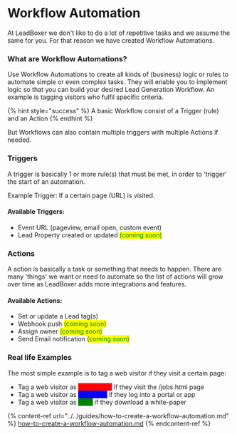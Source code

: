 # Workflow Automation

At LeadBoxer we don't like to do a lot of repetitive tasks and we assume the same for you. For that reason we have created Workflow Automations.

### What are Workflow Automations?

Use Workflow Automations to create all kinds of (business) logic or rules to automate simple or even complex tasks. They will enable you to implement logic so that you can build your desired Lead Generation Workflow. An example is tagging visitors who fulfil specific criteria.

{% hint style="success" %}
A basic Workflow consist of a Trigger (rule) and an Action
{% endhint %}

But Workflows can also contain multiple triggers with multiple Actions if needed.

### Triggers

A trigger is basically 1 or more rule(s) that must be met, in order to 'trigger' the start of an automation.

Example Trigger: If a certain page (URL) is visited.

#### Available Triggers:

* Event URL (pageview, email open, custom event)
* Lead Property created or updated <mark style="color:green;">(coming soon)</mark>

### Actions

A action is basically a task or something that needs to happen. There are many 'things' we want or need to automate so the list of actions will grow over time as LeadBoxer adds more integrations and features.

#### Available Actions:

* Set or update a Lead tag(s)
* Webhook push <mark style="color:green;">(coming soon)</mark>
* Assign owner <mark style="color:green;">(coming soon)</mark>
* Send Email notification <mark style="color:green;">(coming soon)</mark>

### Real life Examples

The most simple example is to tag a web visitor if they visit a certain page:

* Tag a web visitor as <mark style="color:red;background-color:red;">Job-seeker</mark> if they visit the /jobs.html page
* Tag a web visitor as <mark style="color:blue;background-color:blue;">Customer</mark> if they log into a portal or app
* Tag a web visitor as <mark style="color:green;background-color:green;">Lead</mark> if they download a white-paper



{% content-ref url="../../guides/how-to-create-a-workflow-automation.md" %}
[how-to-create-a-workflow-automation.md](../../guides/how-to-create-a-workflow-automation.md)
{% endcontent-ref %}
